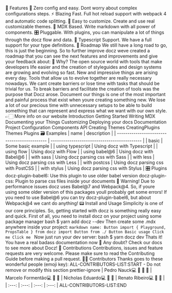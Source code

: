 🎩 Features 🧘 Zero config and easy. Dont worry about complex configurations steps. ⚡️ Blazing Fast. Full hot reload support with webpack 4 and automatic code splitting. 💅 Easy to customize. Create and use real customizable themes. 📝 MDX Based. Write markdown with all power of components. 🎛 Pluggable. With plugins, you can manipulate a lot of things through the docz flow and data. 🔐 Typescript Support. We have a full support for your type definitions. 🚀 Roadmap We still have a long road to go, this is just the beginning. So to further improve docz weve created a roadmap that you can see the next features and improvements and give your feedback about: 🤔 Why? The open source world with tools that make developers life easier and the creation of styleguides and design systems are growing and evolving so fast. New and impressive things are arising every day. Tools that allow us to evolve together are really necessary nowadays. We cant create barriers or lose time with tasks that should be trivial for us. To break barriers and facilitate the creation of tools was the purpose that Docz arose. Document our things is one of the most important and painful process that exist when youre creating something new. We lose a lot of our precious time with unnecessary setups to be able to build something that can represent and express what we want with our own style. 👉🏻 More info on our website Introduction Getting Started Writing MDX Documenting your Things Customizing Deploying your docs Documentation Project Configuration Components API Creating Themes CreatingPlugins Themes Plugins 🗃 Examples | name | description | | -------------------------------------------- | -------------------------------------------- | | basic | Some basic example | | using typescript | Using docz with Typescript | | using flow | Using docz with Flow | | using babel@6 | Using docz with Babel@6 | | with sass | Using docz parsing css with Sass | | with less | Using docz parsing css with Less | | with postcss | Using docz parsing css with PostCSS | | with stylus | Using docz parsing css with Stylus | 🎛 Plugins docz-plugin-babel6: Use this plugin to use older babel version docz-plugin-css: Plugin to parse css files inside your documents 🚧 Warning! Due to performance issues docz uses Babel@7 and Webpack@4. So, if youre using some older version of this packages youll probably get some errors! If you need to use Babel@6 you can try docz-plugin-babel6, but about Webpack@4 we cant do anything! 📟 Install and Usage Simplicity is one of our core principles. So, getting started with docz is something really easy and quick. First of all, you need to install docz on your project using some package manager bash $ yarn add docz --dev Then create some .mdx anywhere inside your project: ```markdown name: Button import { Playground, PropsTable } from docz import Button from ./ Button Basic usage Click me Click me ``` Now just run your dev server: bash $ yarn docz dev Thats it! You have a real badass documentation now 👊 Any doubt? Check our docs to see more about Docz! 🤝 Contributions Contributions, issues and feature requests are very welcome. Please make sure to read the Contributing Guide before making a pull request. 💪🏻 Contributors Thanks goes to these wonderful people (emoji key): ALL-CONTRIBUTORS-LIST:START - Do not remove or modify this section prettier-ignore | Pedro Nauck💻 📖 🐛 👀 | Marcelo Formentão💻 📖 🐛 | Nicholas Eduardo💻 📖 🐛 | Renato Ribeiro💻 📖 🐛 | | :---: | :---: | :---: | :---: | ALL-CONTRIBUTORS-LIST:END